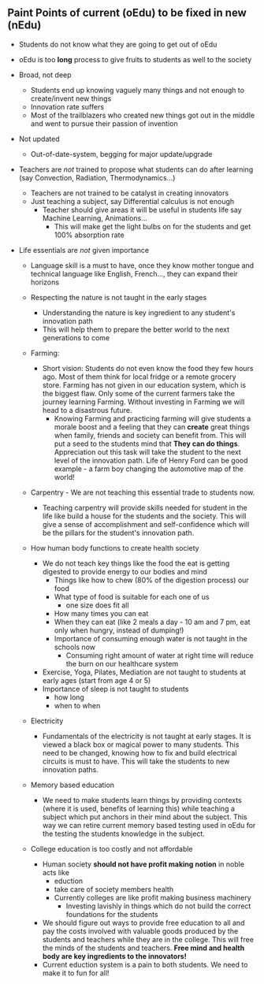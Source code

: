 ## Paint Points of current (oEdu) to be fixed in new (nEdu)

- Students do not know what they are going to get out of oEdu
- oEdu is too **long** process to give fruits to students as well to the society
- Broad, not deep
    - Students end up knowing vaguely many things and not enough to create/invent new things
    - Innovation rate suffers
    - Most of the trailblazers who created new things got out in the middle and went to pursue their passion of invention

- Not updated
    - Out-of-date-system, begging for major update/upgrade

- Teachers are *not* trained to propose what students can do after learning (say Convection, Radiation, Thermodynamics...)
    - Teachers are not trained to be catalyst in creating innovators
    - Just teaching a subject,  say Differential calculus is not enough
        - Teacher should give areas it will be useful in students life say Machine Learning, Animations...
            - This will make get the light bulbs on for the students and get 100% absorption rate

- Life essentials are *not* given importance
    - Language skill is a must to have, once they know mother tongue and technical language like English, French..., they can expand their horizons 
    - Respecting the nature is not taught in the early stages
        - Understanding the nature is key ingredient to any student's innovation path 
        - This will help them to prepare the better world to the next generations to come

    - Farming:
        - Short vision: Students do not even know the food they few hours ago. Most of them think for local fridge or a remote grocery store. Farming has not given in our education system, which is the biggest flaw. Only some of the  current farmers take the journey learning Farming. Without investing in Farming we will head to a disastrous future.
            - Knowing Farming and practicing farming will give students a morale boost and a feeling that they can **create** great things when family, friends and society can benefit from. This will put a seed to the students mind that **They can do things**. Appreciation out this task will take the student to the next level of the innovation path. Life of Henry Ford can be good example - a farm boy changing the automotive map of the world!

    - Carpentry - We are not teaching this essential trade to students now.
        - Teaching carpentry will provide skills needed for student in the life like build a house for the students and the society. This will give a sense of accomplishment and self-confidence which will be the pillars for the student's innovation path.
    
    - How human body functions to create health society
        - We do not teach key things like the food the eat is getting digested to provide energy to our bodies and mind
            - Things like how to chew (80% of the digestion process) our food
            - What type of food is suitable for each one of us
                - one size does fit all
            - How many times you can eat 
            - When they can eat (like 2 meals a day - 10 am and 7 pm, eat only when hungry, instead of dumping!)
            - Importance of consuming enough water is not taught in the schools now
                - Consuming right amount of water at right time will reduce the burn on our healthcare system
        - Exercise, Yoga, Pilates, Mediation are not taught to students at early ages (start from age 4 or 5)
        - Importance of sleep is not taught to students
            - how long 
            - when to when 

    - Electricity
        - Fundamentals of the electricity is not taught at early stages. It is viewed a black box or magical power to many students. This need to be changed, knowing how to fix and build electrical circuits is must to have. This will take the students to new innovation paths.

    - Memory based education
        - We need to make students learn things by providing contexts (where it is used, benefits of learning this) while teaching a subject which put anchors in their mind about the subject. This way we can retire current memory based testing used in oEdu for the testing the students knowledge in the subject.

    - College education is too costly and not affordable
        - Human society **should not have profit  making notion** in noble acts like
            - eduction 
            - take care of society members health
            - Currently colleges are like profit making business machinery 
                - Investing lavishly in things which do not build the correct foundations for the students 
        - We should figure out ways to provide free education to all and pay the costs involved with valuable goods produced by the students and teachers while they are in the college. This will free the minds of the students and teachers. **Free mind and health body are key ingredients to the innovators!** 
        - Current eduction system is a pain to both students. We need to make it to fun for all!

